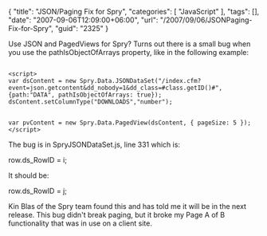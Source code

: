 {
	"title": "JSON/Paging Fix for Spry",
	"categories": [
		"JavaScript"
	],
	"tags": [],
	"date": "2007-09-06T12:09:00+06:00",
	"url": "/2007/09/06/JSONPaging-Fix-for-Spry",
	"guid": "2325"
}

Use JSON and PagedViews for Spry? Turns out there is a small bug when you use the pathIsObjectOfArrays property, like in the following example:

<code>
&lt;script&gt;
var dsContent = new Spry.Data.JSONDataSet("/index.cfm?event=json.getcontent&dd_nobody=1&dd_class=#class.getID()#",{path:"DATA", pathIsObjectOfArrays: true});
dsContent.setColumnType("DOWNLOADS","number");

var pvContent = new Spry.Data.PagedView(dsContent, { pageSize: 5 });
&lt;/script&gt;
</code>

The bug is in SpryJSONDataSet.js, line 331 which is:

row.ds_RowID = i;

It should be:

row.ds_RowID = j;

Kin Blas of the Spry team found this and has told me it will be in the next release. This bug didn't break paging, but it broke my Page A of B functionality that was in use on a client site.